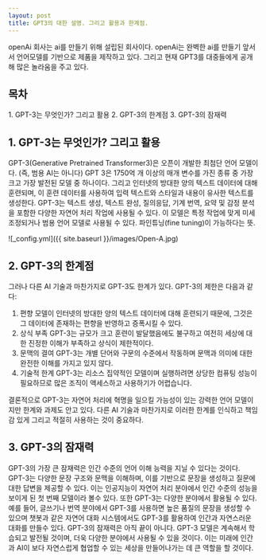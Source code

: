 ```yaml
---
layout: post
title: GPT3의 대한 설명. 그리고 활용과 한계점.
---
```


openAi 회사는 ai를 만들기 위해 설립된 회사이다. openAi는  완벽한 ai를 만들기 앞서서 언어모델를 기반으로 제품을 제작하고 있다.
그리고 현재 GPT3를 대중들에게 공개해 많은 놀라움을 주고 있다.

<h2>목차</h2>
1. GPT-3는 무엇인가? 그리고 활용
2. GPT-3의 한계점
3. GPT-3의 잠재력

<h2>1. GPT-3는 무엇인가? 그리고 활용</h2>

GPT-3(Generative Pretrained Transformer3)은 오픈이 개발한 최첨단 언어 모델이다. (즉, 범용 AI는 아니다)
GPT 3은 1750억 개 이상의 매개 변수를 가진 종류 중 가장 크고 가장 발전된 모델 중 하나이다.
그리고 인터넷의 방대한 양의 텍스트 데이터에 대해 훈련되며, 이 훈련 데이터를 사용하여 입력 텍스트와 스타일과 내용이 유사한 텍스트를 생성한다.
GPT-3는 텍스트 생성, 텍스트 완성, 질의응답, 기계 번역, 요약 및 감정 분석을 포함한 다양한 자연어 처리 작업에 사용될 수 있다. 
이 모델은 특정 작업에 맞게 미세 조정되거나 범용 언어 모델로 사용될 수 있다. 파인튜닝(fine tuning)이 가능하다는 뜻.

![_config.yml]({{ site.baseurl }}/images/Open-A.jpg)



<h2>2. GPT-3의 한계점</h2>

그러나 다른 AI 기술과 마찬가지로 GPT-3도 한계가 있다. GPT-3의 제한은 다음과 같다:
1. 편향
 모델이 인터넷의 방대한 양의 텍스트 데이터에 대해 훈련되기 때문에, 그것은 그 데이터에 존재하는 편향을 반영하고 증폭시킬 수 있다.
2. 상식 부족
 GPT-3는 규모가 크고 훈련이 발달했음에도 불구하고 여전히 세상에 대한 진정한 이해가 부족하고 상식이 제한적이다.
3. 문맥의 결여
 GPT-3는 개별 단어와 구문의 수준에서 작동하며 문맥과 의미에 대한 완전한 이해를 가지고 있지 않다.
4. 기술적 한계
 GPT-3는 리소스 집약적인 모델이며 실행하려면 상당한 컴퓨팅 성능이 필요하므로 많은 조직이 액세스하고 사용하기가 어렵습니다.

결론적으로 GPT-3는 자연어 처리에 혁명을 일으킬 가능성이 있는 강력한 언어 모델이지만 한계와 과제도 안고 있다. 
다른 AI 기술과 마찬가지로 이러한 한계를 인식하고 책임감 있게 그리고 적절히 사용하는 것이 중요하다.


<h2>3. GPT-3의 잠재력</h2>
GPT-3의 가장 큰 잠재력은 인간 수준의 언어 이해 능력을 지닐 수 있다는 것이다. GPT-3는 다양한 문장 구조와 문맥을 이해하며, 이를 기반으로 문장을 생성하고 질문에 대한 답변을 제공할 수 있다. 이는 인공지능이 자연어 처리 분야에서 인간 수준의 성능을 보이게 된 첫 번째 모델이라 볼수 있다.
또한 GPT-3는 다양한 분야에서 활용될 수 있다. 예를 들어, 글쓰기나 번역 분야에서 GPT-3를 사용하면 높은 품질의 문장을 생성할 수 있으며 챗봇과 같은 자연어 대화 시스템에서도 GPT-3를 활용하여 인간과 자연스러운 대화를 만들수 있다.
GPT-3의 잠재력은 아직 끝이 아니다. GPT-3 모델은 계속해서 학습되고 발전될 것이며, 더욱 다양한 분야에서 사용될 수 있을 것이다. 이는 미래에 인간과 AI이 보다 자연스럽게 협업할 수 있는 세상을 만들어나가는 데 큰 역할을 할 것이다.
